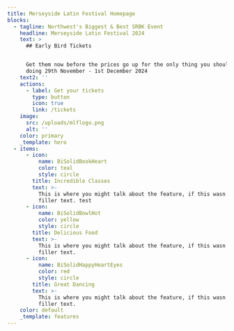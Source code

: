 ```yaml
---
title: Merseyside Latin Festival Homepage
blocks:
  - tagline: Northwest's Biggest & Best SRBK Event
    headline: Merseyside Latin Festival 2024
    text: >
      ## Early Bird Tickets


      Get them now before the prices go up for the only thing you should be
      doing 29th November - 1st December 2024
    text2: ''
    actions:
      - label: Get your tickets
        type: button
        icon: true
        link: /tickets
    image:
      src: /uploads/mlflogo.png
      alt: ''
    color: primary
    _template: hero
  - items:
      - icon:
          name: BiSolidBookHeart
          color: teal
          style: circle
        title: Incredible Classes
        text: >-
          This is where you might talk about the feature, if this wasn't just
          filler text. test
      - icon:
          name: BiSolidBowlHot
          color: yellow
          style: circle
        title: Delicious Food
        text: >-
          This is where you might talk about the feature, if this wasn't just
          filler text.
      - icon:
          name: BiSolidHappyHeartEyes
          color: red
          style: circle
        title: Great Dancing
        text: >-
          This is where you might talk about the feature, if this wasn't just
          filler text.
    color: default
    _template: features
---
```


